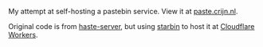 My attempt at self-hosting a pastebin service. View it at [paste.crijn.nl](http://paste.crijn.nl).

Original code is from [haste-server](https://github.com/seejohnrun/haste-server), but using [starbin](https://github.com/LostLuma/starbin) to host it at [Cloudflare Workers](https://workers.cloudflare.com).
